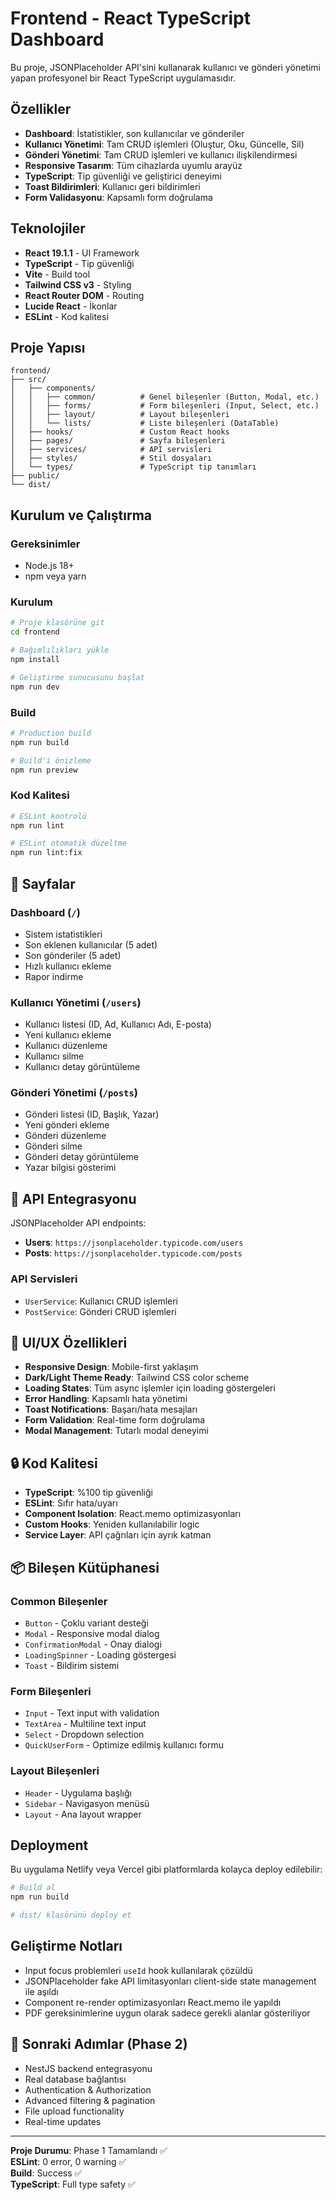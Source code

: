 # Frontend - React TypeScript Dashboard

Bu proje, JSONPlaceholder API'sini kullanarak kullanıcı ve gönderi yönetimi yapan profesyonel bir React TypeScript uygulamasıdır.

## Özellikler

- **Dashboard**: İstatistikler, son kullanıcılar ve gönderiler
- **Kullanıcı Yönetimi**: Tam CRUD işlemleri (Oluştur, Oku, Güncelle, Sil)
- **Gönderi Yönetimi**: Tam CRUD işlemleri ve kullanıcı ilişkilendirmesi
- **Responsive Tasarım**: Tüm cihazlarda uyumlu arayüz
- **TypeScript**: Tip güvenliği ve geliştirici deneyimi
- **Toast Bildirimleri**: Kullanıcı geri bildirimleri
- **Form Validasyonu**: Kapsamlı form doğrulama

## Teknolojiler

- **React 19.1.1** - UI Framework
- **TypeScript** - Tip güvenliği
- **Vite** - Build tool
- **Tailwind CSS v3** - Styling
- **React Router DOM** - Routing
- **Lucide React** - İkonlar
- **ESLint** - Kod kalitesi

## Proje Yapısı

```
frontend/
├── src/
│   ├── components/
│   │   ├── common/          # Genel bileşenler (Button, Modal, etc.)
│   │   ├── forms/           # Form bileşenleri (Input, Select, etc.)
│   │   ├── layout/          # Layout bileşenleri
│   │   └── lists/           # Liste bileşenleri (DataTable)
│   ├── hooks/               # Custom React hooks
│   ├── pages/               # Sayfa bileşenleri
│   ├── services/            # API servisleri
│   ├── styles/              # Stil dosyaları
│   └── types/               # TypeScript tip tanımları
├── public/
└── dist/
```

## Kurulum ve Çalıştırma

### Gereksinimler
- Node.js 18+ 
- npm veya yarn

### Kurulum

```bash
# Proje klasörüne git
cd frontend

# Bağımlılıkları yükle
npm install

# Geliştirme sunucusunu başlat
npm run dev
```

### Build

```bash
# Production build
npm run build

# Build'i önizleme
npm run preview
```

### Kod Kalitesi

```bash
# ESLint kontrolü
npm run lint

# ESLint otomatik düzeltme
npm run lint:fix
```

## 📱 Sayfalar

### Dashboard (`/`)
- Sistem istatistikleri
- Son eklenen kullanıcılar (5 adet)
- Son gönderiler (5 adet)
- Hızlı kullanıcı ekleme
- Rapor indirme

### Kullanıcı Yönetimi (`/users`)
- Kullanıcı listesi (ID, Ad, Kullanıcı Adı, E-posta)
- Yeni kullanıcı ekleme
- Kullanıcı düzenleme
- Kullanıcı silme
- Kullanıcı detay görüntüleme

### Gönderi Yönetimi (`/posts`)
- Gönderi listesi (ID, Başlık, Yazar)
- Yeni gönderi ekleme
- Gönderi düzenleme
- Gönderi silme
- Gönderi detay görüntüleme
- Yazar bilgisi gösterimi

## 🔧 API Entegrasyonu

JSONPlaceholder API endpoints:
- **Users**: `https://jsonplaceholder.typicode.com/users`
- **Posts**: `https://jsonplaceholder.typicode.com/posts`

### API Servisleri

- `UserService`: Kullanıcı CRUD işlemleri
- `PostService`: Gönderi CRUD işlemleri

## 🎨 UI/UX Özellikleri

- **Responsive Design**: Mobile-first yaklaşım
- **Dark/Light Theme Ready**: Tailwind CSS color scheme
- **Loading States**: Tüm async işlemler için loading göstergeleri
- **Error Handling**: Kapsamlı hata yönetimi
- **Toast Notifications**: Başarı/hata mesajları
- **Form Validation**: Real-time form doğrulama
- **Modal Management**: Tutarlı modal deneyimi

## 🔒 Kod Kalitesi

- **TypeScript**: %100 tip güvenliği
- **ESLint**: Sıfır hata/uyarı
- **Component Isolation**: React.memo optimizasyonları
- **Custom Hooks**: Yeniden kullanılabilir logic
- **Service Layer**: API çağrıları için ayrık katman

## 📦 Bileşen Kütüphanesi

### Common Bileşenler
- `Button` - Çoklu variant desteği
- `Modal` - Responsive modal dialog
- `ConfirmationModal` - Onay dialogi
- `LoadingSpinner` - Loading göstergesi
- `Toast` - Bildirim sistemi

### Form Bileşenleri
- `Input` - Text input with validation
- `TextArea` - Multiline text input
- `Select` - Dropdown selection
- `QuickUserForm` - Optimize edilmiş kullanıcı formu

### Layout Bileşenleri
- `Header` - Uygulama başlığı
- `Sidebar` - Navigasyon menüsü
- `Layout` - Ana layout wrapper

## Deployment

Bu uygulama Netlify veya Vercel gibi platformlarda kolayca deploy edilebilir:

```bash
# Build al
npm run build

# dist/ klasörünü deploy et
```

## Geliştirme Notları

- Input focus problemleri `useId` hook kullanılarak çözüldü
- JSONPlaceholder fake API limitasyonları client-side state management ile aşıldı
- Component re-render optimizasyonları React.memo ile yapıldı
- PDF gereksinimlerine uygun olarak sadece gerekli alanlar gösteriliyor

## 🔮 Sonraki Adımlar (Phase 2)

- NestJS backend entegrasyonu
- Real database bağlantısı
- Authentication & Authorization
- Advanced filtering & pagination
- File upload functionality
- Real-time updates

---

**Proje Durumu**: Phase 1 Tamamlandı ✅  
**ESLint**: 0 error, 0 warning ✅  
**Build**: Success ✅  
**TypeScript**: Full type safety ✅
